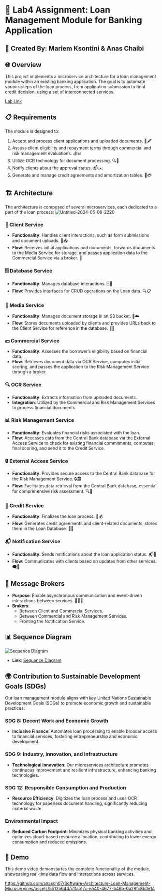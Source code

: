 # 💼 Lab4 Assignment: Loan Management Module for Banking Application

## 👥 Created By: Mariem Ksontini & Anas Chaibi

## 🌐 Overview
This project implements a microservice architecture for a loan management module within an existing banking application. The goal is to automate various steps of the loan process, from application submission to final credit decision, using a set of interconnected services.

[Lab Link](https://insatunisia.github.io/TP-ArchLog/tp4/)

## 📋 Requirements
The module is designed to:
1. Accept and process client applications and uploaded documents. 📄🖋️
2. Assess client eligibility and repayment terms through commercial and risk management evaluations. 💰📊
3. Utilize OCR technology for document processing. 🔍🤖
4. Notify clients about the approval status. 📬✉️
5. Generate and manage credit agreements and amortization tables. 📝💳

## 🏗️ Architecture
The architecture is composed of several microservices, each dedicated to a part of the loan process:
![Untitled-2024-05-09-2220](https://github.com/anasch07/Lab4-Assignment-Loan-Management-Module-for-Banking-Application/assets/98924792/49f1bcf1-3040-4cf9-9e6e-b36cb230d76c)

### 🤝 Client Service
- **Functionality**: Handles client interactions, such as form submissions and document uploads. 🤝📥
- **Flow**: Receives initial applications and documents, forwards documents to the Media Service for storage, and passes application data to the Commercial Service via a broker. 🔄

### 🗄️ Database Service
- **Functionality**: Manages database interactions. 🗄️💾
- **Flow**: Provides interfaces for CRUD operations on the Loan data. 🔍📋

### 📂 Media Service
- **Functionality**: Manages document storage in an S3 bucket. 📂☁️
- **Flow**: Stores documents uploaded by clients and provides URLs back to the Client Service for reference in the database. 📄🔗

### 💵 Commercial Service
- **Functionality**: Assesses the borrower’s eligibility based on financial data.
- **Flow**: Retrieves document data via OCR Service, computes initial scoring, and passes the application to the Risk Management Service through a broker.

### 🔍 OCR Service
- **Functionality**: Extracts information from uploaded documents.
- **Integration**: Utilized by the Commercial and Risk Management Services to process financial documents.

### 📊 Risk Management Service
- **Functionality**: Evaluates financial risks associated with the loan.
- **Flow**: Accesses data from the Central Bank database via the External Access Service to check for existing financial commitments, computes final scoring, and send it to the Credit Service.

### 🔒 External Access Service
- **Functionality**: Provides secure access to the Central Bank database for the Risk Management Service. 🔒🏛️
- **Flow**: Facilitates data retrieval from the Central Bank database, essential for comprehensive risk assessment. 🔍🔐

### 🏁 Credit Service
- **Functionality**: Finalizes the loan process. 🏁💰
- **Flow**: Generates credit agreements and client-related documents, stores them in the Loan Database. 📄💼

### 📬 Notification Service
- **Functionality**: Sends notifications about the loan application status. 📬📧
- **Flow**: Communicates with clients based on updates from other services. 🗨️📩

## 📨 Message Brokers
- **Purpose**: Enable asynchronous communication and event-driven interactions between services. 📨📨📨
- **Brokers**:
  - Between Client and Commercial Services.
  - Between Commercial and Risk Management Services.
  - Fronting the Notification Service.

## 📊 Sequence Diagram
![Sequence Diagram](https://github.com/anasch07/Software-Architecture-Loan-Management-Microservices/assets/98924792/00c624d5-9c49-481b-adee-8577d4cc478c)
- **Link**: [Sequence Diagram](https://mermaid.live/view#pako:eNq1Vstu2zAQ_BVCZ_fUmw4B_EiBAkkL2M3Nlw21dghLpEpSSdMg_15SlCyRougAqX2w5d2ZfZDDFd8yKgrM8kzh7wY5xQ2Do4Rqz4n51CA1o6wGrsm6ZGh-QJF95p732Rxqh_KZURyDSWeLke6xYOBxWkuKsvu6augJu3qWFfwV3BiJs8YYG9DwCAq9PL0xlepOAN-sHN4-nyNF-xdVhZIyKP01OJtTmX5J4AqoZuKccGRK5v253noJzf9Upi1Tp3vgcMQq3C7rIoMvFeX2j0bJoVxSikp5UXoXcb5UlLXJIqFcAT_1XXcmYm3p5ZZGKIHcWlMq4Q-h2YFRsIvqUceOMID7dlr-cnPj6TwnD3UpoCAHVqI)

## 🌍 Contribution to Sustainable Development Goals (SDGs)

Our loan management module aligns with key United Nations Sustainable Development Goals (SDGs) to promote economic growth and sustainable practices:

### SDG 8: Decent Work and Economic Growth
- **Inclusive Finance**: Automates loan processing to enable broader access to financial services, fostering entrepreneurship and economic development.

### SDG 9: Industry, Innovation, and Infrastructure
- **Technological Innovation**: Our microservices architecture promotes continuous improvement and resilient infrastructure, enhancing banking technologies.

### SDG 12: Responsible Consumption and Production
- **Resource Efficiency**: Digitizes the loan process and uses OCR technology for paperless document handling, significantly reducing material waste.

### Environmental Impact
- **Reduced Carbon Footprint**: Minimizes physical banking activities and optimizes cloud-based resource allocation, contributing to lower energy consumption and reduced emissions.

## 🎥 Demo
This demo video demonstartes the complete functionality of the module, showcasing real-time data flow and interactions across services.




https://github.com/anasch07/Software-Architecture-Loan-Management-Microservices/assets/55125644/c1faa17c-e540-4677-b46b-0a28fc8b0e14


